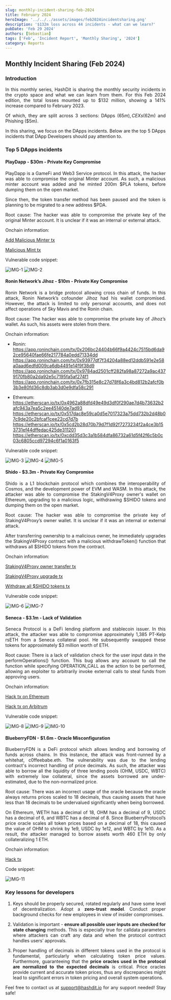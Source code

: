 ```yaml
---
slug: monthly-incident-sharing-feb-2024
title: February 2024
heroImage: '../../../assets/images/feb2024incidentsharing.png'
description: '$132m loss across 44 incidents - what can we learn?'
pubDate: 'Feb 29 2024'
authors: [Sebastian]
tags: ['Feb', 'Incident Report', 'Monthly Sharing', '2024']
category: Reports
---
```

<div align="justify">

## Monthly Incident Sharing (Feb 2024)

### Introduction

In this monthly series, HashDit is sharing the monthly security incidents in the crypto space and what we can learn from them. For this Feb 2024 edition, the total losses mounted up to $132 million, showing a 141% increase compared to February 2023. 

Of which, they are split across 3 sections: DApps ($65m), CEXs ($62m) and Phishing ($5m).

In this sharing, we focus on the DApps incidents. Below are the top 5 DApps incidents that DApp Developers should pay attention to.

### Top 5 DApps incidents

#### PlayDapp - $30m - Private Key Compromise
PlayDapp is a GameFi and Web3 Service protocol. In this attack, the hacker was able to compromise the original Minter account. As such, a malicious minter account was added and he minted 200m $PLA tokens, before dumping them on the open market.

Since then, the token transfer method has been paused and the token is planning to be migrated to a new address $PDA.

Root cause: The hacker was able to compromise the private key of the original Minter account. It is unclear if it was an internal or external attack.

Onchain information:

[Add Malicious Minter tx](https://etherscan.io/tx/0xe834f28377b79759ac5495a91975a01e0876af9aae312228c1ac525846406170)

[Malicious Mint tx](https://etherscan.io/tx/0xe8be05f6a3360f63b9e78a30b4ba16ea4c7d0b530a8abf99390f1c831851fb7e)

Vulnerable code snippet:

![IMG-1](./2024-03-14-images/1.png)
![IMG-2](./2024-03-14-images/2.png)

#### Ronin Network’s Jihoz - $10m - Private Key Compromise
Ronin Network is a bridge protocol allowing cross chain of funds. In this attack, Ronin Network’s cofounder Jihoz had his wallet compromised. However, the attack is limited to only personal accounts, and does not affect operations of Sky Mavis and the Ronin chain.

Root cause: The hacker was able to compromise the private key of Jihoz’s wallet. As such, his assets were stolen from there.

Onchain information:

- Ronin:
    https://app.roninchain.com/tx/0x206bc24404b66f9a4424c7515bd6da92ce95640fae66fe217784a0edd71334dd 
    https://app.roninchain.com/tx/0x93977df7f34204a88ed12ddb591e2e58a0aad6edfd009ca6db4491e14f9f38d9 
    https://app.roninchain.com/tx/0x9784ad2501cff282fa98a87272a9ac4379170fb80a2da92e5c7195fa5af274f1 
    https://app.roninchain.com/tx/0x7fb315e8c27d78f6a3c4bd812b2afcf0b3b3e80fd36c8db3ab3d0e9dfa58c291 

- Ethereum:
    https://etherscan.io/tx/0x4962a88dfd49e49d3df0f290ae7d4b73632b2afc943a7ea5c2ee45140de7ad93 
    https://etherscan.io/tx/0x517dac8e59ca0d5e7017323a75dd732b2d48b07c9de20c2bfcaf1cee22cd7d7b 
    https://etherscan.io/tx/0x5cd2b28d70b79d7f1d92f7273234f2a4ce3b153731ef44dffedac425de311201 
    https://etherscan.io/tx/0xcdd35d3c3a1b584dfa86732a61d5f42f6c5b0c03c6805ccd97294c6f1a0163f5 

Vulnerable code snippet:

![IMG-3](./2024-03-14-images/3.png)
![IMG-4](./2024-03-14-images/4.png)
![IMG-5](./2024-03-14-images/5.png)

#### Shido - $3.3m - Private Key Compromise
Shido is a L1 blockchain protocol which combines the interoperability of Cosmos, and the development power of EVM and WASM. In this attack, the attacker was able to compromise the StakingV4Proxy owner's wallet on Ethereum, upgrading to a malicious logic, withdrawing $SHIDO tokens and dumping them on the open market. 

Root cause: The hacker was able to compromise the private key of StakingV4Proxy’s owner wallet. It is unclear if it was an internal or external attack.

After transferring ownership to a malicious owner, he immediately upgrades the StakingV4Proxy contract with a malicious withdrawToken() function that withdraws all $SHIDO tokens from the contract.

Onchain information:

[StakingV4Proxy owner transfer tx](https://etherscan.io/tx/0xaa76ea503fadddf775b1ef7f195676440fdc3ac46ab642798ab6fa7ae3aafcbe)

[StakingV4Proxy upgrade tx](https://etherscan.io/tx/0x5d4056cdf40d09a6715fd0f26895d0c60038899b45620f0a6a402c4cd425b672)

[Withdraw all $SHIDO tokens tx](https://etherscan.io/tx/0xed3000ddd8b4feb0902107f97a91815ecee8d7ccb57de9a9dbc50a4c07593cb3)

Vulnerable code snippet:

![IMG-6](./2024-03-14-images/6.png)
![IMG-7](./2024-03-14-images/7.png)


#### Seneca - $3.1m - Lack of Validation 
Seneca Protocol is a DeFi lending platform and stablecoin issuer. In this attack, the attacker was able to compromise approximately 1,385 PT-Kelp rsETH from a Seneca collateral pool. He subsequently swapped these tokens for approximately $3 million worth of ETH.

Root cause: There is a lack of validation check for the user input data in the performOperations() function. This bug allows any account to call the function while specifying OPERATION_CALL as the action to be performed, allowing an exploiter to arbitrarily invoke external calls to steal funds from approving users.

Onchain information:

[Hack tx on Ethereum](https://etherscan.io/tx/0x6da8f7cb19d6e56cd9b74298677986b3b55cb9db902175c2627b7d57a85e820d) 

[Hack tx on Arbitrum](https://arbiscan.io/tx/0x5e9c14e30ff1d56da37c17d84378650881095bda2802f0a0bff90fd3a8b11e31)


Vulnerable code snippet:

![IMG-8](./2024-03-14-images/8.png)
![IMG-9](./2024-03-14-images/9.png)
![IMG-10](./2024-03-14-images/10.png)


#### BlueberryFDN - $1.6m - Oracle Misconfiguration 
BlueberryFDN is a DeFi protocol which allows lending and borrowing of funds across chains. In this instance, the attack was front-runned by a whitehat, c0ffeebabe.eth. The vulnerability was due to the lending contract's incorrect handling of price decimals. As such, the attacker was able to borrow all the liquidity of three lending pools (OHM, USDC, WBTC) with extremely low collateral, since the assets borrowed are under-estimated, due to the non-normalized price.

Root cause: There was an incorrect usage of the oracle because the oracle always returns prices scaled to 18 decimals, thus causing assets that have less than 18 decimals to be undervalued significantly when being borrowed. 

On Ethereum, WETH has a decimal of 18, OHM has a decimal of 9, USDC has a decimal of 6, and WBTC has a decimal of 8. Since BlueberryProtocol’s price oracle scales all token prices based on a decimal of 18, this caused the value of OHM to shrink by 1e9, USDC by 1e12, and WBTC by 1e10. As a result, the attacker managed to borrow assets worth 460 ETH by only collateralizing 1 ETH.

Onchain information: 

[Hack tx](https://etherscan.io/tx/0xf0464b01d962f714eee9d4392b2494524d0e10ce3eb3723873afd1346b8b06e4 ) 

Code snippet:

![IMG-11](./2024-03-14-images/11.png)

### Key lessons for developers

1. Keys should be properly secured, rotated regularly and have some level of decentralization. Adopt a **zero-trust model**. 
Conduct proper background checks for new employees in view of insider compromises.


2. Validation is important - **ensure all possible user inputs are checked for state changing** methods. This is especially true for calldata parameters where attackers can craft any data and when the protocol contract handles users’ approvals.


3. Proper handling of decimals in different tokens used in the protocol is fundamental, particularly when calculating token price values. Furthermore, guaranteeing that the **price oracles used in the protocol are normalized to the expected decimals** is critical. Price oracles provide current and accurate token prices, thus any discrepancies might lead to significant errors in token pricing and overall system operations.

Feel free to contact us at support@hashdit.io for any support needed! Stay safe!

</div>
